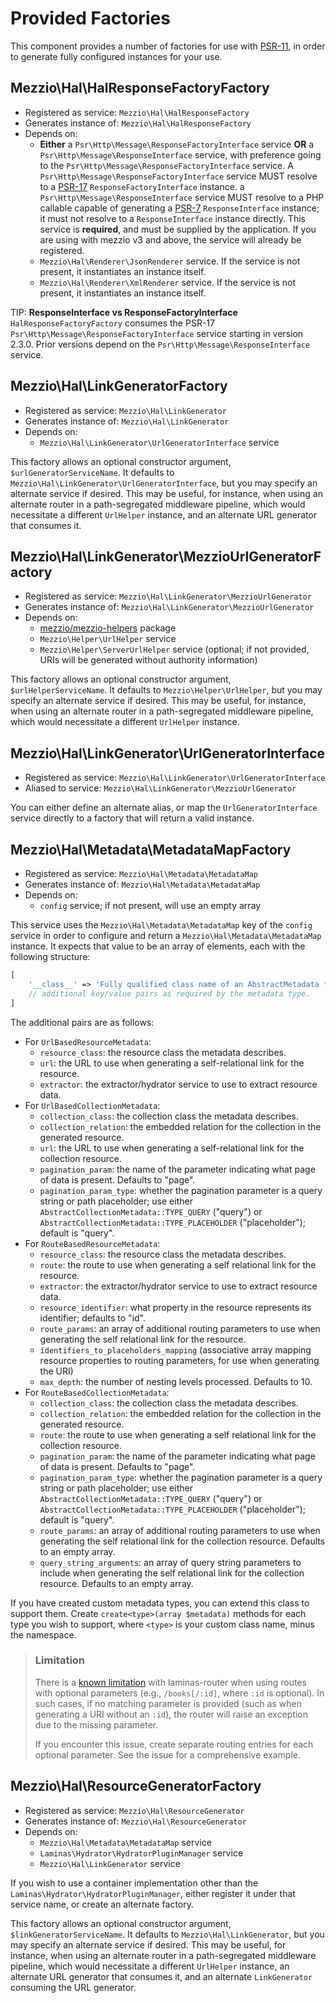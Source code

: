 # Provided Factories

This component provides a number of factories for use with
[PSR-11](https://www.php-fig.org/psr/psr-11/), in order to generate fully
configured instances for your use.

## Mezzio\Hal\HalResponseFactoryFactory

- Registered as service: `Mezzio\Hal\HalResponseFactory`
- Generates instance of: `Mezzio\Hal\HalResponseFactory`
- Depends on:
  - **Either** a `Psr\Http\Message\ResponseFactoryInterface` service **OR** a `Psr\Http\Message\ResponseInterface` service, with preference going to the `Psr\Http\Message\ResponseFactoryInterface` service.
    A `Psr\Http\Message\ResponseFactoryInterface` service MUST resolve to a [PSR-17](https://www.php-fig.org/psr/psr-17/) `ResponseFactoryInterface` instance.
    a `Psr\Http\Message\ResponseInterface` service MUST resolve to a PHP callable capable of generating a [PSR-7](https://www.php-fig.org/psr/psr-7/) `ResponseInterface` instance; it must not resolve to a `ResponseInterface` instance directly.
    This service is **required**, and must be supplied by the application.
    If you are using with mezzio v3 and above, the service will already be registered.
  - `Mezzio\Hal\Renderer\JsonRenderer` service.
    If the service is not present, it instantiates an instance itself.
  - `Mezzio\Hal\Renderer\XmlRenderer` service.
    If the service is not present, it instantiates an instance itself.

TIP: **ResponseInterface vs ResponseFactoryInterface**
`HalResponseFactoryFactory` consumes the PSR-17 `Psr\Http\Message\ResponseFactoryInterface` service starting in version 2.3.0.
Prior versions depend on the `Psr\Http\Message\ResponseInterface` service.

## Mezzio\Hal\LinkGeneratorFactory

- Registered as service: `Mezzio\Hal\LinkGenerator`
- Generates instance of: `Mezzio\Hal\LinkGenerator`
- Depends on:
  - `Mezzio\Hal\LinkGenerator\UrlGeneratorInterface` service

This factory allows an optional constructor argument, `$urlGeneratorServiceName`.
It defaults to `Mezzio\Hal\LinkGenerator\UrlGeneratorInterface`,
but you may specify an alternate service if desired. This may be useful, for
instance, when using an alternate router in a path-segregated middleware
pipeline, which would necessitate a different `UrlHelper` instance, and an
alternate URL generator that consumes it.

## Mezzio\Hal\LinkGenerator\MezzioUrlGeneratorFactory

- Registered as service: `Mezzio\Hal\LinkGenerator\MezzioUrlGenerator`
- Generates instance of: `Mezzio\Hal\LinkGenerator\MezzioUrlGenerator`
- Depends on:
  - [mezzio/mezzio-helpers](https://github.com/mezzio/mezzio-helpers) package
  - `Mezzio\Helper\UrlHelper` service
  - `Mezzio\Helper\ServerUrlHelper` service (optional; if not provided,
    URIs will be generated without authority information)

This factory allows an optional constructor argument, `$urlHelperServiceName`.
It defaults to `Mezzio\Helper\UrlHelper`, but you may specify an
alternate service if desired. This may be useful, for instance, when using an
alternate router in a path-segregated middleware pipeline, which would
necessitate a different `UrlHelper` instance.

## Mezzio\Hal\LinkGenerator\UrlGeneratorInterface

- Registered as service: `Mezzio\Hal\LinkGenerator\UrlGeneratorInterface`
- Aliased to service: `Mezzio\Hal\LinkGenerator\MezzioUrlGenerator`

You can either define an alternate alias, or map the `UrlGeneratorInterface` service
directly to a factory that will return a valid instance.

## Mezzio\Hal\Metadata\MetadataMapFactory

- Registered as service: `Mezzio\Hal\Metadata\MetadataMap`
- Generates instance of: `Mezzio\Hal\Metadata\MetadataMap`
- Depends on:
  - `config` service; if not present, will use an empty array

This service uses the `Mezzio\Hal\Metadata\MetadataMap` key of the `config` service in
order to configure and return a `Mezzio\Hal\Metadata\MetadataMap` instance. It expects
that value to be an array of elements, each with the following structure:

```php
[
    '__class__' => 'Fully qualified class name of an AbstractMetadata type',
    // additional key/value pairs as required by the metadata type.
]
```

The additional pairs are as follows:

- For `UrlBasedResourceMetadata`:
  - `resource_class`: the resource class the metadata describes.
  - `url`: the URL to use when generating a self-relational link for the
    resource.
  - `extractor`: the extractor/hydrator service to use to extract resource
    data.
- For `UrlBasedCollectionMetadata`:
  - `collection_class`: the collection class the metadata describes.
  - `collection_relation`: the embedded relation for the collection in the
    generated resource.
  - `url`: the URL to use when generating a self-relational link for the
    collection resource.
  - `pagination_param`: the name of the parameter indicating what page of data
    is present. Defaults to "page".
  - `pagination_param_type`: whether the pagination parameter is a query string
    or path placeholder; use either `AbstractCollectionMetadata::TYPE_QUERY`
    ("query") or `AbstractCollectionMetadata::TYPE_PLACEHOLDER` ("placeholder");
    default is "query".
- For `RouteBasedResourceMetadata`:
  - `resource_class`: the resource class the metadata describes.
  - `route`: the route to use when generating a self relational link for the
    resource.
  - `extractor`: the extractor/hydrator service to use to extract resource
    data.
  - `resource_identifier`: what property in the resource represents its
    identifier; defaults to "id".
  - `route_params`: an array of additional routing parameters to use when
    generating the self relational link for the resource.
  - `identifiers_to_placeholders_mapping` (associative array mapping resource properties to routing parameters, for use when generating the URI)
  - `max_depth`: the number of nesting levels processed. Defaults to 10.
- For `RouteBasedCollectionMetadata`:
  - `collection_class`: the collection class the metadata describes.
  - `collection_relation`: the embedded relation for the collection in the
    generated resource.
  - `route`: the route to use when generating a self relational link for the
    collection resource.
  - `pagination_param`: the name of the parameter indicating what page of data
    is present. Defaults to "page".
  - `pagination_param_type`: whether the pagination parameter is a query string
    or path placeholder; use either `AbstractCollectionMetadata::TYPE_QUERY`
    ("query") or `AbstractCollectionMetadata::TYPE_PLACEHOLDER` ("placeholder");
    default is "query".
  - `route_params`: an array of additional routing parameters to use when
    generating the self relational link for the collection resource. Defaults
    to an empty array.
  - `query_string_arguments`: an array of query string parameters to include
    when generating the self relational link for the collection resource.
    Defaults to an empty array.

If you have created custom metadata types, you can extend this class to
support them. Create `create<type>(array $metadata)` methods for each
type you wish to support, where `<type>` is your custom class name, minus
the namespace.

> ### Limitation
>
> There is a [known limitation](https://github.com/zendframework/zend-expressive-hal/issues/5)
> with laminas-router when using routes with optional parameters (e.g., `/books[/:id]`,
> where `:id` is optional). In such cases, if no matching parameter is provided
> (such as when generating a URI without an `:id`), the router will raise an
> exception due to the missing parameter.
>
> If you encounter this issue, create separate routing entries for each optional
> parameter. See the issue for a comprehensive example.

## Mezzio\Hal\ResourceGeneratorFactory

- Registered as service: `Mezzio\Hal\ResourceGenerator`
- Generates instance of: `Mezzio\Hal\ResourceGenerator`
- Depends on:
  - `Mezzio\Hal\Metadata\MetadataMap` service
  - `Laminas\Hydrator\HydratorPluginManager` service
  - `Mezzio\Hal\LinkGenerator` service

If you wish to use a container implementation other than the
`Laminas\Hydrator\HydratorPluginManager`, either register it under that service
name, or create an alternate factory.

This factory allows an optional constructor argument, `$linkGeneratorServiceName`.
It defaults to `Mezzio\Hal\LinkGenerator`, but you may specify an
alternate service if desired. This may be useful, for instance, when using an
alternate router in a path-segregated middleware pipeline, which would
necessitate a different `UrlHelper` instance, an alternate URL generator that
consumes it, and an alternate `LinkGenerator` consuming the URL generator.

